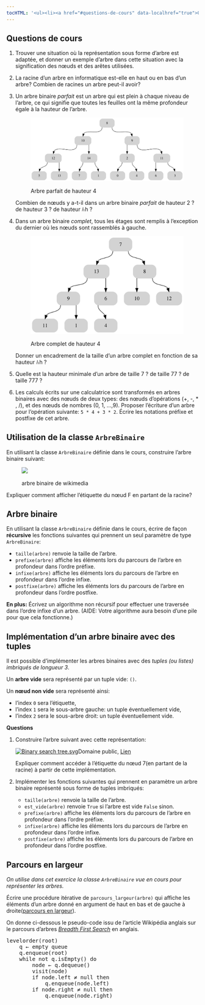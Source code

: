 ```yaml
---
tocHTML: '<ul><li><a href="#questions-de-cours" data-localhref="true">Questions de cours</a></li><li><a href="#utilisation-de-la-classe-arbrebinaire" data-localhref="true">Utilisation de la classe <code>ArbreBinaire</code></a></li><li><a href="#arbre-binaire" data-localhref="true">Arbre binaire</a></li><li><a href="#implémentation-dun-arbre-binaire-avec-des-tuples" data-localhref="true">Implémentation d’un arbre binaire avec des tuples</a></li><li><a href="#parcours-en-largeur" data-localhref="true">Parcours en largeur</a></li></ul>'
---
```






<h2 id="questions-de-cours" class="anchored">Questions de cours</h2>
<ol type="1">
<li><p>Trouver une situation où la représentation sous forme d’arbre est adaptée, et donner un exemple d’arbre dans cette situation avec la signification des nœuds et des arêtes utilisées.</p></li>
<li><p>La racine d’un arbre en informatique est-elle en haut ou en bas d’un arbre? Combien de racines un arbre peut-il avoir?</p></li>
<li><p>Un arbre binaire <em>parfait</em> est un arbre qui est plein à chaque niveau de l’arbre, ce qui signifie que toutes les feuilles ont la même profondeur égale à la hauteur de l’arbre.</p>
<!-- digraph {
 node [color=lightgray fillcolor=lightgray fontcolor=black shape=record style="filled, rounded"]
 140364689978608 [label="<l>|<v> 8|<r>"]
 140364689978608:l -> 140364689973520:v
 140364689978608:r -> 140364689966272:v
 140364689973520 [label="<l>|<v> 10|<r>"]
 140364689973520:l -> 140364686130480:v
 140364689973520:r -> 140364686123424:v
 140364689966272 [label="<l>|<v> 9|<r>"]
 140364689966272:l -> 140364686123376:v
 140364689966272:r -> 140364686124240:v
 140364686130480 [label="<l>|<v> 12|<r>"]
 140364686130480:l -> 140364686130144:v
 140364686130480:r -> 140364686114976:v
 140364686123424 [label="<l>|<v> 14|<r>"]
 140364686123424:l -> 140364686123952:v
 140364686123424:r -> 140364686989856:v
 140364686123376 [label="<l>|<v> 2|<r>"]
 140364686123376:l -> 140364686998160:v
 140364686123376:r -> 140364686995376:v
 140364686124240 [label="<l>|<v> 11|<r>"]
 140364686124240:l -> 140364686994704:v
 140364686124240:r -> 140364686989136:v
 140364686130144 [label="<l>|<v> 5|<r>"]
 140364686114976 [label="<l>|<v> 13|<r>"]
 140364686123952 [label="<l>|<v> 7|<r>"]
 140364686989856 [label="<l>|<v> 1|<r>"]
 140364686998160 [label="<l>|<v> 0|<r>"]
 140364686995376 [label="<l>|<v> 4|<r>"]
 140364686994704 [label="<l>|<v> 6|<r>"]
 140364686989136 [label="<l>|<v> 3|<r>"]
} -->
<div class="quarto-figure quarto-figure-center">
<figure class="figure">
<p><img src="../../images/arbre-parfait.svg" class="img-fluid figure-img"></p>
<p></p><figcaption class="figure-caption">Arbre parfait de hauteur 4</figcaption><p></p>
</figure>
</div>
<p>Combien de nœuds y a-t-il dans un arbre binaire <em>parfait</em> de hauteur 2 ? de hauteur 3 ? de hauteur <span class="katex"><span class="katex-mathml"><math xmlns="http://www.w3.org/1998/Math/MathML"><semantics><mrow><mi>h</mi></mrow><annotation encoding="application/x-tex">h</annotation></semantics></math></span><span class="katex-html" aria-hidden="true"><span class="base"><span class="strut" style="height:0.6944em;"></span><span class="mord mathnormal">h</span></span></span></span>
?</p></li>
<li><p>Dans un arbre binaire <em>complet</em>, tous les étages sont remplis à l’exception du dernier où les nœuds sont rassemblés à gauche.</p>
<!-- 
digraph {
 node [color=lightgray fillcolor=lightgray fontcolor=black shape=record style="filled, rounded"]
 140364686235520 [label="<l>|<v> 7|<r>"]
 140364686235520:l -> 140364686121408:v
 140364686235520:r -> 140364686385088:v
 140364686121408 [label="<l>|<v> 13|<r>"]
 140364686121408:l -> 140364686919712:v
 140364686121408:r -> 140364686927200:v
 140364686385088 [label="<l>|<v> 8|<r>"]
 140364686385088:l -> 140364686927440:v
 140364686385088:r -> 140364686921344:v
 140364686919712 [label="<l>|<v> 9|<r>"]
 140364686919712:l -> 140364686918512:v
 140364686919712:r -> 140364686927392:v
 140364686927200 [label="<l>|<v> 6|<r>"]
 140364686927200:l -> 140364686918704:v
 140364686927440 [label="<l>|<v> 10|<r>"]
 140364686921344 [label="<l>|<v> 12|<r>"]
 140364686918512 [label="<l>|<v> 11|<r>"]
 140364686927392 [label="<l>|<v> 1|<r>"]
 140364686918704 [label="<l>|<v> 4|<r>"]} -->
<div class="quarto-figure quarto-figure-center">
<figure class="figure">
<p><img src="../../images/arbre-complet.svg" class="img-fluid figure-img"></p>
<p></p><figcaption class="figure-caption">Arbre complet de hauteur 4</figcaption><p></p>
</figure>
</div>
<p>Donner un encadrement de la taille d’un arbre complet en fonction de sa hauteur <span class="katex"><span class="katex-mathml"><math xmlns="http://www.w3.org/1998/Math/MathML"><semantics><mrow><mi>h</mi></mrow><annotation encoding="application/x-tex">h</annotation></semantics></math></span><span class="katex-html" aria-hidden="true"><span class="base"><span class="strut" style="height:0.6944em;"></span><span class="mord mathnormal">h</span></span></span></span>
?</p></li>
<li><p>Quelle est la hauteur minimale d’un arbre de taille 7 ? de taille 77 ? de taille 777 ?</p></li>
<li><p>Les calculs écrits sur une calculatrice sont transformés en arbres binaires avec des nœuds de deux types: des nœuds d’opérations (+, -, * , /), et des nœuds de nombres (0, 1, …,9). Proposer l’écriture d’un arbre pour l’opération suivante: <code>5 * 4 + 3 * 2</code>. Écrire les notations préfixe et postfixe de cet arbre.</p></li>
</ol>
<h2 id="utilisation-de-la-classe-arbrebinaire" class="anchored">Utilisation de la classe <code>ArbreBinaire</code></h2>
<p>En utilisant la classe <code>ArbreBinaire</code> définie dans le cours, construire l’arbre binaire suivant:</p>
<div class="quarto-figure quarto-figure-center">
<figure class="figure">
<p><img src="https://upload.wikimedia.org/wikipedia/commons/thumb/d/dc/Sorted_binary_tree_ALL.svg/562px-Sorted_binary_tree_ALL.svg.png" class="img-fluid figure-img"></p>
<p></p><figcaption class="figure-caption">arbre binaire de wikimedia</figcaption><p></p>
</figure>
</div>
<p>Expliquer comment afficher l’étiquette du nœud F en partant de la racine?</p>
<h2 id="arbre-binaire" class="anchored">Arbre binaire</h2>
<p>En utilisant la classe <code>ArbreBinaire</code> définie dans le cours, écrire de façon <strong>récursive</strong> les fonctions suivantes qui prennent un seul paramètre de type <code>ArbreBinaire</code>:</p>
<ul>
<li><code>taille(arbre)</code> renvoie la taille de l’arbre.</li>
<li><code>prefixe(arbre)</code> affiche les éléments lors du parcours de l’arbre en profondeur dans l’ordre préfixe.</li>
<li><code>infixe(arbre)</code> affiche les éléments lors du parcours de l’arbre en profondeur dans l’ordre infixe.</li>
<li><code>postfixe(arbre)</code> affiche les éléments lors du parcours de l’arbre en profondeur dans l’ordre postfixe.</li>
</ul>
<p><strong>En plus:</strong> Écrivez un algorithme non récursif pour effectuer une traversée dans l’ordre infixe d’un arbre. (AIDE: Votre algorithme aura besoin d’une pile pour que cela fonctionne.)</p>
<h2 id="implémentation-dun-arbre-binaire-avec-des-tuples" class="anchored">Implémentation d’un arbre binaire avec des tuples</h2>
<p>Il est possible d’implémenter les arbres binaires avec des <em>tuples (ou listes) imbriqués de longueur 3</em>.</p>
<p>Un <strong>arbre vide</strong> sera représenté par un tuple vide: <code>()</code>.</p>
<p>Un <strong>nœud non vide</strong> sera représenté ainsi:</p>
<ul>
<li>l’index <code>0</code> sera l’étiquette,</li>
<li>l’index <code>1</code> sera le sous-arbre gauche: un tuple éventuellement vide,</li>
<li>l’index <code>2</code> sera le sous-arbre droit: un tuple éventuellement vide.</li>
</ul>
<p><strong>Questions</strong></p>
<ol type="1">
<li><p>Construire l’arbre suivant avec cette représentation:</p>
<p>
</p><p><a href="https://commons.wikimedia.org/wiki/File:Binary_search_tree.svg#/media/Fichier:Binary_search_tree.svg"><img width="256px" src="https://upload.wikimedia.org/wikipedia/commons/thumb/d/da/Binary_search_tree.svg/1200px-Binary_search_tree.svg.png" alt="Binary search tree.svg"></a>Domaine public, <a href="https://commons.wikimedia.org/w/index.php?curid=488330">Lien</a></p>
<p></p>
<p>Expliquer comment accéder à l’étiquette du nœud 7(en partant de la racine) à partir de cette implémentation.</p></li>
<li><p>Implémenter les fonctions suivantes qui prennent en paramètre un arbre binaire représenté sous forme de tuples imbriqués:</p>
<ul>
<li><code>taille(arbre)</code> renvoie la taille de l’arbre.</li>
<li><code>est_vide(arbre)</code> renvoie <code>True</code> si l’arbre est vide <code>False</code> sinon.</li>
<li><code>prefixe(arbre)</code> affiche les éléments lors du parcours de l’arbre en profondeur dans l’ordre préfixe.</li>
<li><code>infixe(arbre)</code> affiche les éléments lors du parcours de l’arbre en profondeur dans l’ordre infixe.</li>
<li><code>postfixe(arbre)</code> affiche les éléments lors du parcours de l’arbre en profondeur dans l’ordre postfixe.</li>
</ul></li>
</ol>
<h2 id="parcours-en-largeur" class="anchored">Parcours en largeur</h2>
<p><em>On utilise dans cet exercice la classe <code>ArbreBinaire</code> vue en cours pour représenter les arbres.</em></p>
<p>Écrire une procédure itérative de <code>parcours_largeur(arbre)</code> qui affiche les éléments d’un arbre donné en argument de haut en bas et de gauche à droite(<a href="/tg/nsi/1-structures-de-donnees/4-arbres/#parcours-dun-arbre-binaire">parcours en largeur</a>).</p>
<p>On donne ci-dessous le pseudo-code issu de l’article Wikipédia anglais sur le parcours d’arbres <a href="https://en.wikipedia.org/wiki/Tree_traversal#Breadth-first_search"><em>Breadth First Search</em></a> en anglais.</p>
<div class="highlight"><pre><span></span><span class="nv">levelorder</span><span class="ss">(</span><span class="nv">root</span><span class="ss">)</span>
<span class="w">    </span><span class="nv">q</span><span class="w"> </span>←<span class="w"> </span><span class="nv">empty</span><span class="w"> </span><span class="nv">queue</span>
<span class="w">    </span><span class="nv">q</span>.<span class="nv">enqueue</span><span class="ss">(</span><span class="nv">root</span><span class="ss">)</span>
<span class="w">    </span><span class="k">while</span><span class="w"> </span><span class="nv">not</span><span class="w"> </span><span class="nv">q</span>.<span class="nv">isEmpty</span><span class="ss">()</span><span class="w"> </span><span class="k">do</span>
<span class="w">        </span><span class="nv">node</span><span class="w"> </span>←<span class="w"> </span><span class="nv">q</span>.<span class="nv">dequeue</span><span class="ss">()</span>
<span class="w">        </span><span class="nv">visit</span><span class="ss">(</span><span class="nv">node</span><span class="ss">)</span>
<span class="w">        </span><span class="k">if</span><span class="w"> </span><span class="nv">node</span>.<span class="nv">left</span><span class="w"> </span>≠<span class="w"> </span><span class="nv">null</span><span class="w"> </span><span class="k">then</span>
<span class="w">            </span><span class="nv">q</span>.<span class="nv">enqueue</span><span class="ss">(</span><span class="nv">node</span>.<span class="nv">left</span><span class="ss">)</span>
<span class="w">        </span><span class="k">if</span><span class="w"> </span><span class="nv">node</span>.<span class="nv">right</span><span class="w"> </span>≠<span class="w"> </span><span class="nv">null</span><span class="w"> </span><span class="k">then</span>
<span class="w">            </span><span class="nv">q</span>.<span class="nv">enqueue</span><span class="ss">(</span><span class="nv">node</span>.<span class="nv">right</span><span class="ss">)</span>
</pre></div>

